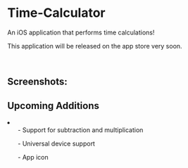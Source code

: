 # Time-Calculator
An iOS application that performs time calculations!<br>
<p>This application will be released on the app store very soon.</p>
<br>

<h2> Screenshots: </h2>


<h2>Upcoming Additions</h2>
<li>
  <ul> - Support for subtraction and multiplication</ul>
  <ul> - Universal device support</ul>
  <ul> - App icon</ul>
</li>
